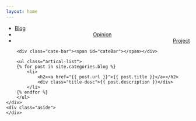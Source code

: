 ```yaml
---
layout: home
---
```


<div class="index-content blog">
    <div class="section">
        <ul class="artical-cate">
            <li class="on"><a href="#/blog"><span>Blog</span></a></li>
            <li style="text-align:center"><a href="#/opinion"><span>Opinion</span></a></li>
            <li style="text-align:right"><a href="#/project"><span>Project</span></a></li>
        </ul>

        <div class="cate-bar"><span id="cateBar"></span></div>

        <ul class="artical-list">
        {% for post in site.categories.blog %}
            <li>
                <h2><a href="{{ post.url }}">{{ post.title }}</a></h2>
                <div class="title-desc">{{ post.description }}</div>
            </li>
        {% endfor %}
        </ul>
    </div>
    <div class="aside">
    </div>
</div>
